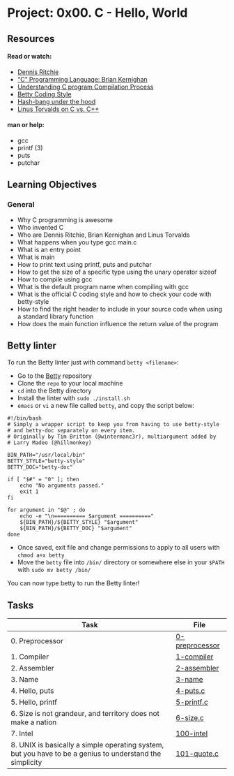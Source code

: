 # Project: 0x00. C - Hello, World

## Resources

#### Read or watch:

- [Dennis Ritchie](https://en.wikipedia.org/wiki/Dennis_Ritchie)
- [“C” Programming Language: Brian Kernighan](https://www.youtube.com/watch?v=de2Hsvxaf8M&ab_channel=Computerphile)
- [Understanding C program Compilation Process](https://www.youtube.com/watch?v=VDslRumKvRA&ab_channel=HowTo)
- [Betty Coding Style](https://github.com/alx-tools/Betty/wiki)
- [Hash-bang under the hood](https://twitter.com/unix_byte/status/1024147947393495040?s=21)
- [Linus Torvalds on C vs. C++](https://harmful.cat-v.org/software/c++/linus)

#### man or help:

- gcc
- printf (3)
- puts
- putchar

## Learning Objectives

### General

- Why C programming is awesome
- Who invented C
- Who are Dennis Ritchie, Brian Kernighan and Linus Torvalds
- What happens when you type gcc main.c
- What is an entry point
- What is main
- How to print text using printf, puts and putchar
- How to get the size of a specific type using the unary operator sizeof
- How to compile using gcc
- What is the default program name when compiling with gcc
- What is the official C coding style and how to check your code with betty-style
- How to find the right header to include in your source code when using a standard library function
- How does the main function influence the return value of the program

## Betty linter

To run the Betty linter just with command `betty <filename>`:

- Go to the [Betty](https://github.com/alx-tools/Betty) repository
- Clone the `repo` to your local machine
- `cd` into the Betty directory
- Install the linter with `sudo ./install.sh`
- `emacs` or `vi` a new file called `betty`, and copy the script below:

```
#!/bin/bash
# Simply a wrapper script to keep you from having to use betty-style
# and betty-doc separately on every item.
# Originally by Tim Britton (@wintermanc3r), multiargument added by
# Larry Madeo (@hillmonkey)

BIN_PATH="/usr/local/bin"
BETTY_STYLE="betty-style"
BETTY_DOC="betty-doc"

if [ "$#" = "0" ]; then
    echo "No arguments passed."
    exit 1
fi

for argument in "$@" ; do
    echo -e "\n========== $argument =========="
    ${BIN_PATH}/${BETTY_STYLE} "$argument"
    ${BIN_PATH}/${BETTY_DOC} "$argument"
done
```

- Once saved, exit file and change permissions to apply to all users with `chmod a+x betty`
- Move the `betty` file into `/bin/` directory or somewhere else in your `$PATH` with `sudo mv betty /bin/`

You can now type betty <filename> to run the Betty linter!

## Tasks

| Task                                                                                                     | File                               |
| -------------------------------------------------------------------------------------------------------- | ---------------------------------- |
| 0. Preprocessor                                                                                          | [0-preprocessor](./0-preprocessor) |
| 1. Compiler                                                                                              | [1-compiler](./1-compiler)         |
| 2. Assembler                                                                                             | [2-assembler](./2-assembler)       |
| 3. Name                                                                                                  | [3-name](./3-name)                 |
| 4. Hello, puts                                                                                           | [4-puts.c](./4-puts.c)             |
| 5. Hello, printf                                                                                         | [5-printf.c](./5-printf.c)         |
| 6. Size is not grandeur, and territory does not make a nation                                            | [6-size.c](./6-size.c)             |
| 7. Intel                                                                                                 | [100-intel](./100-intel)           |
| 8. UNIX is basically a simple operating system, but you have to be a genius to understand the simplicity | [101-quote.c](./101-quote.c)       |
